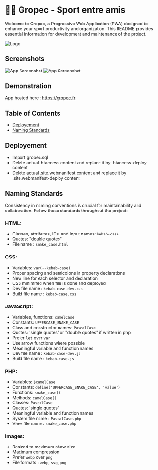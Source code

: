 # 💪🏻 Gropec - Sport entre amis

Welcome to Gropec, a Progressive Web Application (PWA) designed to enhance your sport productivity and organization. 
This README provides essential information for development and maintenance of the project.

![Logo](https://gropec/public/images/logo.webp)

## Screenshots

![App Screenshot](https://benoitbusnardo.fr/assets/images/projects/gropec/gropec-screen-2.svg)
![App Screenshot](https://benoitbusnardo.fr/assets/images/projects/gropec/gropec-screen-1.svg)

## Demonstration

App hosted here : https://gropec.fr

## Table of Contents

- [Deployement](#deployement)
- [Naming Standards](#naming-standards)

## Deployement
- Import gropec.sql
- Delete actual .htaccess content and replace it by .htaccess-deploy content
- Delete actual .site.webmanifest content and replace it by .site.webmanifest-deploy content

## Naming Standards

Consistency in naming conventions is crucial for maintainability and collaboration. 
Follow these standards throughout the project:

### HTML:
- Classes, attributes, IDs, and input names: `kebab-case`
- Quotes: "double quotes"
- File name : `snake_case.html`

### CSS:
- Variables: `var(--kebab-case)`
- Proper spacing and semicolons in property declarations
- New line for each selector and declaration
- CSS minimifed when file is done and deployed
- Dev file name : `kebab-case-dev.css`
- Build file name : `kebab-case.css`

### JavaScript:
- Variables, functions: `camelCase`
- Constants: `UPPERCASE_SNAKE_CASE`
- Class and constructor names: `PascalCase`
- Quotes: 'single quotes' or "double quotes" if written in php
- Prefer `let` over `var`
- Use arrow functions where possible
- Meaningful variable and function names
- Dev file name : `kebab-case-dev.js`
- Build file name : `kebab-case.js`

### PHP:
- Variables: `$camelCase`
- Constants: `define('UPPERCASE_SNAKE_CASE', 'value')`
- Functions: `snake_case()`
- Methods: `camelCase()`
- Classes: `PascalCase`
- Quotes: 'single quotes'
- Meaningful variable and function names
- System file name : `PascalCase.php`
- View file name : `snake_case.php`

### Images:
- Resized to maximum show size
- Maximum compression
- Prefer `webp` over `png`
- File formats : `webp`, `svg`, `png`

